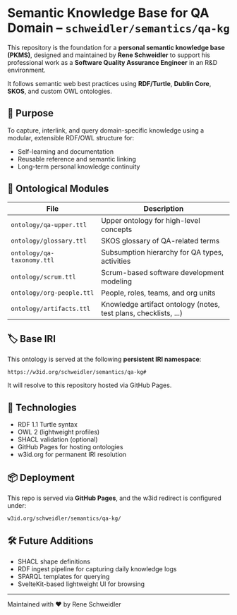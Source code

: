 # Semantic Knowledge Base for QA Domain – `schweidler/semantics/qa-kg`

This repository is the foundation for a **personal semantic knowledge base (PKMS)**, designed and maintained by **Rene Schweidler** to support his professional work as a **Software Quality Assurance Engineer** in an R&D environment.

It follows semantic web best practices using **RDF/Turtle**, **Dublin Core**, **SKOS**, and custom OWL ontologies.

## 🎯 Purpose

To capture, interlink, and query domain-specific knowledge using a modular, extensible RDF/OWL structure for:

- Self-learning and documentation
- Reusable reference and semantic linking
- Long-term personal knowledge continuity

## 🧠 Ontological Modules

| File                              | Description |
|-----------------------------------|-------------|
| `ontology/qa-upper.ttl`          | Upper ontology for high-level concepts |
| `ontology/glossary.ttl`          | SKOS glossary of QA-related terms |
| `ontology/qa-taxonomy.ttl`       | Subsumption hierarchy for QA types, activities |
| `ontology/scrum.ttl`             | Scrum-based software development modeling |
| `ontology/org-people.ttl`        | People, roles, teams, and org units |
| `ontology/artifacts.ttl`         | Knowledge artifact ontology (notes, test plans, checklists, ...) |

## 🏷️ Base IRI

This ontology is served at the following **persistent IRI namespace**:

```
https://w3id.org/schweidler/semantics/qa-kg#
```

It will resolve to this repository hosted via GitHub Pages.

## 🧰 Technologies

- RDF 1.1 Turtle syntax
- OWL 2 (lightweight profiles)
- SHACL validation (optional)
- GitHub Pages for hosting ontologies
- w3id.org for permanent IRI resolution

## 📦 Deployment

This repo is served via **GitHub Pages**, and the w3id redirect is configured under:

```
w3id.org/schweidler/semantics/qa-kg/
```

## 🛠️ Future Additions

- SHACL shape definitions
- RDF ingest pipeline for capturing daily knowledge logs
- SPARQL templates for querying
- SvelteKit-based lightweight UI for browsing

---

Maintained with ❤️ by Rene Schweidler

